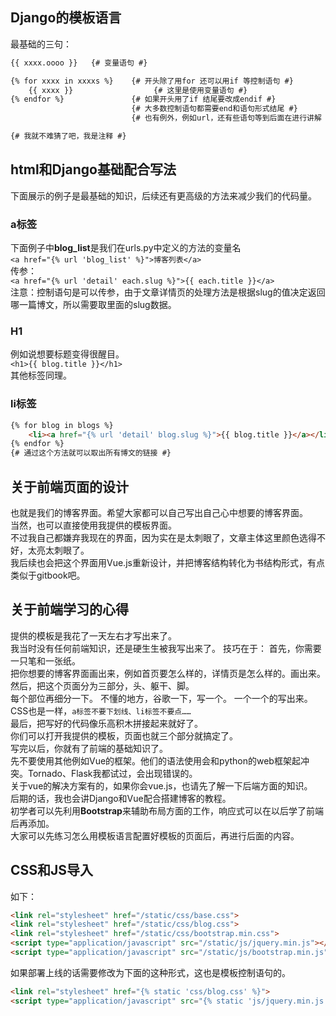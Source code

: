 ## Django的模板语言   
最基础的三句：
```html
{{ xxxx.oooo }}   {# 变量语句 #}

{% for xxxx in xxxxs %}    {# 开头除了用for 还可以用if 等控制语句 #}
    {{ xxxx }}                  {# 这里是使用变量语句 #}  
{% endfor %}               {# 如果开头用了if 结尾要改成endif #}
                           {# 大多数控制语句都需要end和语句形式结尾 #}
                           {# 也有例外，例如url，还有些语句等到后面在进行讲解 #}

{# 我就不难猜了吧，我是注释 #}
```  
## html和Django基础配合写法  
下面展示的例子是最基础的知识，后续还有更高级的方法来减少我们的代码量。
### a标签
下面例子中**blog_list**是我们在urls.py中定义的方法的变量名  
`<a href="{% url 'blog_list' %}">博客列表</a>`  
传参：  
`<a href="{% url 'detail' each.slug %}">{{ each.title }}</a>`  
注意：控制语句是可以传参，由于文章详情页的处理方法是根据slug的值决定返回哪一篇博文，所以需要取里面的slug数据。
### H1  
例如说想要标题变得很醒目。  
`<h1>{{ blog.title }}</h1>`  
其他标签同理。  
### li标签  
```html
{% for blog in blogs %}
    <li><a href="{% url 'detail' blog.slug %}">{{ blog.title }}</a></li>
{% endfor %}
{# 通过这个方法就可以取出所有博文的链接 #}
```
## 关于前端页面的设计  
也就是我们的博客界面。希望大家都可以自己写出自己心中想要的博客界面。  
当然，也可以直接使用我提供的模板界面。  
不过我自己都嫌弃我现在的界面，因为实在是太刺眼了，文章主体这里颜色选得不好，太亮太刺眼了。  
我后续也会把这个界面用Vue.js重新设计，并把博客结构转化为书结构形式，有点类似于gitbook吧。  
## 关于前端学习的心得
提供的模板是我花了一天左右才写出来了。  
我当时没有任何前端知识，还是硬生生被我写出来了。
技巧在于：
首先，你需要一只笔和一张纸。  
把你想要的博客界面画出来，例如首页要怎么样的，详情页是怎么样的。画出来。  
然后，把这个页面分为三部分，头、躯干、脚。  
每个部位再细分一下。
不懂的地方，谷歌一下，写一个。
一个一个的写出来。
CSS也是一样，`a标签不要下划线、li标签不要点……`  
最后，把写好的代码像乐高积木拼接起来就好了。  
你们可以打开我提供的模板，页面也就三个部分就搞定了。  
写完以后，你就有了前端的基础知识了。  
先不要使用其他例如Vue的框架。他们的语法使用会和python的web框架起冲突。Tornado、Flask我都试过，会出现错误的。  
关于vue的解决方案有的，如果你会vue.js，也请先了解一下后端方面的知识。  
后期的话，我也会讲Django和Vue配合搭建博客的教程。   
初学者可以先利用**Bootstrap**来辅助布局方面的工作，响应式可以在以后学了前端后再添加。  
大家可以先练习怎么用模板语言配置好模板的页面后，再进行后面的内容。
## CSS和JS导入
如下：
```html
<link rel="stylesheet" href="/static/css/base.css">
<link rel="stylesheet" href="/static/css/blog.css">
<link rel="stylesheet" href="/static/css/bootstrap.min.css">
<script type="application/javascript" src="/static/js/jquery.min.js"></script>
<script type="application/javascript" src="/static/js/bootstrap.min.js"></script>
```
如果部署上线的话需要修改为下面的这种形式，这也是模板控制语句的。
```html
<link rel="stylesheet" href="{% static 'css/blog.css' %}">
<script type="application/javascript" src="{% static 'js/jquery.min.js' %}"></script>
```
